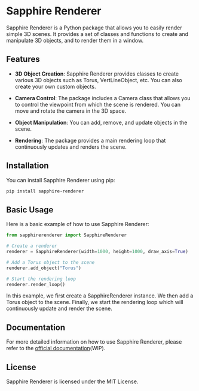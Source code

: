 # Sapphire Renderer

Sapphire Renderer is a Python package that allows you to easily render simple 3D scenes. It provides a set of classes and functions to create and manipulate 3D objects, and to render them in a window.

## Features

- **3D Object Creation**: Sapphire Renderer provides classes to create various 3D objects such as Torus, VertLineObject, etc. You can also create your own custom objects.

- **Camera Control**: The package includes a Camera class that allows you to control the viewpoint from which the scene is rendered. You can move and rotate the camera in the 3D space.

- **Object Manipulation**: You can add, remove, and update objects in the scene.

- **Rendering**: The package provides a main rendering loop that continuously updates and renders the scene.

## Installation

You can install Sapphire Renderer using pip:

```bash
pip install sapphire-renderer
```

## Basic Usage

Here is a basic example of how to use Sapphire Renderer:

```python
from sapphirerenderer import SapphireRenderer

# Create a renderer
renderer = SapphireRenderer(width=1000, height=1000, draw_axis=True)

# Add a Torus object to the scene
renderer.add_object("Torus")

# Start the rendering loop
renderer.render_loop()
```

In this example, we first create a SapphireRenderer instance. We then add a Torus object to the scene. Finally, we start the rendering loop which will continuously update and render the scene.

## Documentation

For more detailed information on how to use Sapphire Renderer, please refer to the [official documentation](https://github.com/DarkEden-coding/Sapphire-Renderer)(WIP).

## License

Sapphire Renderer is licensed under the MIT License.